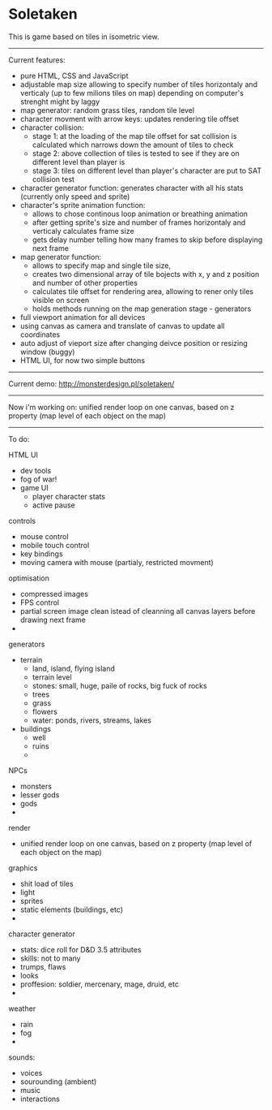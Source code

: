 # Soletaken
This is game based on tiles in isometric view.

******

Current features:
- pure HTML, CSS and JavaScript
- adjustable map size allowing to specify number of tiles
  horizontaly and verticaly (up to few milions tiles on map)
  depending on computer's strenght might by laggy
- map generator: random grass tiles, random tile level
- character movment with arrow keys: updates rendering tile offset
- character collision:
	- stage 1: at the loading of the map tile offset for sat collision is calculated which narrows down the amount of tiles to check
  	- stage 2: above collection of tiles is tested to see if they are on different level than player is
  	- stage 3: tiles on different level than player's character are put to SAT collision test 
- character generator function: generates character with all his stats (currently only speed and sprite)
- character's sprite animation function:
	- allows to chose continous loop animation or breathing animation
	- after getting sprite's size and number of frames horizontaly and verticaly calculates frame size
	- gets delay number telling how many frames to skip before displaying next frame
- map generator function:
	- allows to specify map and single tile size,
	- creates two dimensional array of tile bojects with x, y and z position
	  and number of other properties
  	- calculates tile offset for rendering area, allowing to rener only tiles visible on screen
  	- holds methods running on the map generation stage - generators
- full viewport animation for all devices
- using canvas as camera and translate of canvas to update all coordinates
- auto adjust of vieport size after changing deivce position or resizing window (buggy)
- HTML UI, for now two simple buttons

******

Current demo:
http://monsterdesign.pl/soletaken/

******

Now i'm working on:
unified render loop on one canvas, based on z property (map level of each object on the map)

******

To do:

HTML UI
- dev tools
- fog of war!
- game UI
	- player character stats
	- active pause

controls
- mouse control
- mobile touch control
- key bindings
- moving camera with mouse (partialy, restricted movment)

optimisation
- compressed images
- FPS control
- partial screen image clean istead of cleanning all canvas layers before drawing next frame
- 

generators
- terrain
	- land, island, flying island
	- terrain level
	- stones: small, huge, paile of rocks, big fuck of rocks
	- trees
	- grass
	- flowers
	- water: ponds, rivers, streams, lakes
- buildings
	- well
	- ruins
	- 

NPCs
- monsters
- lesser gods
- gods
- 

render
- unified render loop on one canvas, based on z property (map level of each object on the map)

graphics
- shit load of tiles
- light
- sprites
- static elements (buildings, etc)
- 

character generator
- stats: dice roll for D&D 3.5 attributes
- skills: not to many
- trumps, flaws
- looks
- proffesion: soldier, mercenary, mage, druid, etc
- 

weather
- rain
- fog
- 

sounds:
- voices
- sourounding (ambient)
- music
- interactions